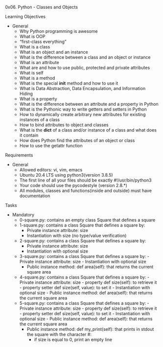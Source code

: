 0x06. Python - Classes and Objects

Learning Objectives
- General
	- Why Python programming is awesome
	- What is OOP
	- “first-class everything”
	- What is a class
	- What is an object and an instance
	- What is the difference between a class and an object or instance
	- What is an attribute
	- What are and how to use public, protected and private attributes
	- What is self
	- What is a method
	- What is the special __init__ method and how to use it
	- What is Data Abstraction, Data Encapsulation, and Information Hiding
	- What is a property
	- What is the difference between an attribute and a property in Python
	- What is the Pythonic way to write getters and setters in Python
	- How to dynamically create arbitrary new attributes for existing instances of a class
	- How to bind attributes to object and classes
	- What is the __dict__ of a class and/or instance of a class and what does it contain
	- How does Python find the attributes of an object or class
	- How to use the getattr function

Requirements
- General
	- Allowed editors: vi, vim, emacs
	- Ubuntu 20.4 LTS using python3(version 3.8.5)
	- The first line of all your files should be exactly #!/usr/bin/python3
	- Your code should use the pycodestyle (version 2.8.*)
	- All modules, classes and functions(inside and outside) must have documentation

Tasks
- Mandatory
	- 0-square.py: contains an empty class Square that defines a square
	- 1-square.py: contains a class Square that defines a square by:
		- Private instance attribute: size
		- Instantiation with size (no type/value verification)
	- 2-square.py: contains a class Square that defines a square by:
		- Private instance attribute: size
		- Instantiation with optional size
	- 3-square.py: contains a class Square that defines a square by:
                - Private instance attribute: size
                - Instantiation with optional size
		- Public instance method: def area(self): that returns the current square area
	- 4-square.py: contains a class Square that defines a square by:
                - Private instance attribute: size
			- property def size(self): to retrieve it
			- property setter def size(self, value): to set it
                - Instantiation with optional size
                - Public instance method: def area(self): that returns the current square area
	- 5-square.py: contains a class Square that defines a square by:
                - Private instance attribute: size
                        - property def size(self): to retrieve it
                        - property setter def size(self, value): to set it
                - Instantiation with optional size
                - Public instance method: def area(self): that returns the current square area
		- Public instance method: def my_print(self): that prints in stdout the square
		with the character #:
			- if size is equal to 0, print an empty line

